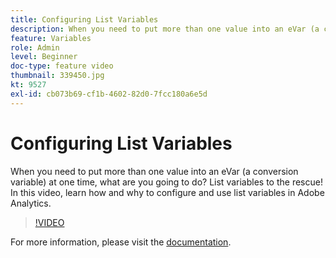 ```yaml
---
title: Configuring List Variables
description: When you need to put more than one value into an eVar (a conversion variable) at one time, what are you going to do? List variables to the rescue! In this video, learn how and why to configure and use list variables in Adobe Analytics.
feature: Variables
role: Admin
level: Beginner
doc-type: feature video
thumbnail: 339450.jpg
kt: 9527
exl-id: cb073b69-cf1b-4602-82d0-7fcc180a6e5d
---
```

# Configuring List Variables

When you need to put more than one value into an eVar (a conversion variable) at one time, what are you going to do? List variables to the rescue! In this video, learn how and why to configure and use list variables in Adobe Analytics.

>[!VIDEO](https://video.tv.adobe.com/v/339450/?quality=12&learn=on)

For more information, please visit the [documentation](https://experienceleague.adobe.com/docs/analytics/admin/admin-tools/conversion-variables/list-var-admin.html).
